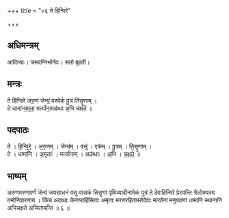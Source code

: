 +++
title = "०६ ते हिन्विरे"

+++
## अधिमन्त्रम्
आदित्याः। जमदग्निर्भार्गवः। सतो बृहती।

## मन्त्रः
ते हि॑न्विरे अरु॒णं जेन्यं॒ वस्वेकं॑ पु॒त्रं ति॑सॄ॒णाम् ।  
ते धामा॑न्य॒मृता॒ मर्त्या॑ना॒मद॑ब्धा अ॒भि च॑क्षते ॥

## पदपाठः
ते । हि॒न्वि॒रे॒ । अ॒रु॒णम् । जेन्य॑म् । वसु॑ । एक॑म् । पु॒त्रम् । ति॒सॄ॒णाम् ।  
ते । धामा॑नि । अ॒मृताः॑ । मर्त्या॑नाम् । अद॑ब्धाः । अ॒भि । च॒क्ष॒ते॒ ॥

## भाष्यम्
अरुणमरुणवर्णं जेन्यं जयसाधनं वसु वासकं तिसॄणां पृथिव्यादीनामेकं पुत्रं ते देवाहिन्विरे प्रेरयन्ति त्रैलोक्यस्य तमोनिवारणाय । किंच अदब्धाः केनाप्यहिंसिताः अमृताः मरणरहितास्तेदेवाः मर्त्यानां मनुष्याणां धामानि स्थानानि अभिचक्षते अभिपश्यन्ति ॥ ६ ॥